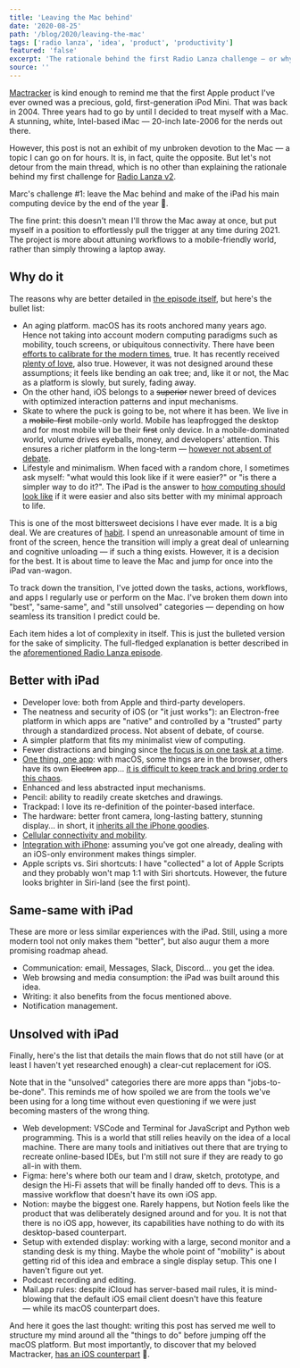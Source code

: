 ```yaml
---
title: 'Leaving the Mac behind'
date: '2020-08-25'
path: '/blog/2020/leaving-the-mac'
tags: ['radio lanza', 'idea', 'product', 'productivity']
featured: 'false'
excerpt: 'The rationale behind the first Radio Lanza challenge — or why leave the Mac behind and make of the iPad my main computing device by the end of the year.'
source: ''
---
```


[Mactracker](https://apps.apple.com/us/app/mactracker/id430255202) is kind enough to remind me that the first Apple product I've ever owned was a precious, gold, first-generation iPod Mini. That was back in 2004. Three years had to go by until I decided to treat myself with a Mac. A stunning, white, Intel-based iMac — 20-inch late-2006 for the nerds out there.

However, this post is not an exhibit of my unbroken devotion to the Mac — a topic I can go on for hours. It is, in fact, quite the opposite. But let's not detour from the main thread, which is no other than explaining the rationale behind my first challenge for [Radio Lanza v2](/blog/2020/radio-lanza-v2).

Marc's challenge #1: leave the Mac behind and make of the iPad his main computing device by the end of the year 🤯.

The fine print: this doesn't mean I'll throw the Mac away at once, but put myself in a position to effortlessly pull the trigger at any time during 2021. The project is more about attuning workflows to a mobile-friendly world, rather than simply throwing a laptop away.

## Why do it

The reasons why are better detailed in [the episode itself](https://www.radiolanza.com/episodes/s2e2), but here's the bullet list:

- An aging platform. macOS has its roots anchored many years ago. Hence not taking into account modern computing paradigms such as mobility, touch screens, or ubiquitous connectivity. There have been [efforts to calibrate for the modern times](https://en.wikipedia.org/wiki/Mac_transition_to_Apple_Silicon), true. It has recently received [plenty of love](https://techcrunch.com/2018/04/05/apples-2019-imac-pro-will-be-shaped-by-workflows/), also true. However, it was not designed around these assumptions; it feels like bending an oak tree; and, like it or not, the Mac as a platform is slowly, but surely, fading away.
- On the other hand, iOS belongs to a ~~superior~~ newer breed of devices with optimized interaction patterns and input mechanisms.
- Skate to where the puck is going to be, not where it has been. We live in a ~~mobile-first~~ mobile-only world. Mobile has leapfrogged the desktop and for most mobile will be their ~~first~~ only device. In a mobile-dominated world, volume drives eyeballs, money, and developers' attention. This ensures a richer platform in the long-term — [however not absent of debate](https://stratechery.com/2020/apple-epic-and-the-app-store/).
- Lifestyle and minimalism. When faced with a random chore, I sometimes ask myself: "what would this look like if it were easier?" or "is there a simpler way to do it?". The iPad is the answer to [how computing should look like](/blog/2019/leapfrogging-the-phone) if it were easier and also sits better with my minimal approach to life.

This is one of the most bittersweet decisions I have ever made. It is a big deal. We are creatures of [habit](/blog/2019/atomic-habits). I spend an unreasonable amount of time in front of the screen, hence the transition will imply a great deal of unlearning and cognitive unloading — if such a thing exists. However, it is a decision for the best. It is about time to leave the Mac and jump for once into the iPad van-wagon.

To track down the transition, I've jotted down the tasks, actions, workflows, and apps I regularly use or perform on the Mac. I've broken them down into "best", "same-same", and "still unsolved" categories — depending on how seamless its transition I predict could be.

Each item hides a lot of complexity in itself. This is just the bulleted version for the sake of simplicity. The full-fledged explanation is better described in the [aforementioned Radio Lanza episode](https://www.radiolanza.com/episodes/s2e2).

## Better with iPad

- Developer love: both from Apple and third-party developers.
- The neatness and security of iOS (or "it just works"): an Electron-free platform in which apps are "native" and controlled by a "trusted" party through a standardized process. Not absent of debate, of course.
- A simpler platform that fits my minimalist view of computing.
- Fewer distractions and binging since [the focus is on one task at a time](/blog/2014/overcoming-focus).
- [One thing, one app](/blog/2015/kindle-tribute/): with macOS, some things are in the browser, others have its own ~~Electron~~ app... [it is difficult to keep track and bring order to this chaos](#).
- Enhanced and less abstracted input mechanisms.
- Pencil: ability to readily create sketches and drawings.
- Trackpad: I love its re-definition of the pointer-based interface.
- The hardware: better front camera, long-lasting battery, stunning display... in short, it [inherits all the iPhone goodies](/blog/2014/the-ultimate-device).
- [Cellular connectivity and mobility](/blog/2016/detachment-apple-watch/).
- [Integration with iPhone](/blog/2014/continuity): assuming you've got one already, dealing with an iOS-only environment makes things simpler.
- Apple scripts vs. Siri shortcuts: I have "collected" a lot of Apple Scripts and they probably won't map 1:1 with Siri shortcuts. However, the future looks brighter in Siri-land (see the first point).

## Same-same with iPad

These are more or less similar experiences with the iPad. Still, using a more modern tool not only makes them "better", but also augur them a more promising roadmap ahead.

- Communication: email, Messages, Slack, Discord... you get the idea.
- Web browsing and media consumption: the iPad was built around this idea.
- Writing: it also benefits from the focus mentioned above.
- Notification management.

## Unsolved with iPad

Finally, here's the list that details the main flows that do not still have (or at least I haven't yet researched enough) a clear-cut replacement for iOS.

Note that in the "unsolved" categories there are more apps than "jobs-to-be-done". This reminds me of how spoiled we are from the tools we've been using for a long time without even questioning if we were just becoming masters of the wrong thing.

- Web development: VSCode and Terminal for JavaScript and Python web programming. This is a world that still relies heavily on the idea of a local machine. There are many tools and initiatives out there that are trying to recreate online-based IDEs, but I'm still not sure if they are ready to go all-in with them.
- Figma: here's where both our team and I draw, sketch, prototype, and design the Hi-Fi assets that will be finally handed off to devs. This is a massive workflow that doesn't have its own iOS app.
- Notion: maybe the biggest one. Rarely happens, but Notion feels like the product that was deliberately designed around and for you. It is not that there is no iOS app, however, its capabilities have nothing to do with its desktop-based counterpart.
- Setup with extended display: working with a large, second monitor and a standing desk is my thing. Maybe the whole point of "mobility" is about getting rid of this idea and embrace a single display setup. This one I haven't figure out yet.
- Podcast recording and editing.
- Mail.app rules: despite iCloud has server-based mail rules, it is mind-blowing that the default iOS email client doesn't have this feature — while its macOS counterpart does.

And here it goes the last thought: writing this post has served me well to structure my mind around all the "things to do" before jumping off the macOS platform. But most importantly, to discover that my beloved Mactracker, [has an iOS counterpart](https://apps.apple.com/us/app/mactracker/id311421597) 🙂.

